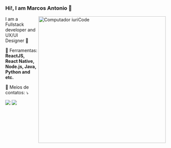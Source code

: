 ### Hi!, I am Marcos Antonio 👋

<img src="https://raw.githubusercontent.com/MicaelliMedeiros/micaellimedeiros/master/image/computer-illustration.png" min-width="400px" max-width="400px" width="400px" align="right" alt="Computador iuriCode">

<p align="left"> 
  I am a Fullstack developer and UX/UI Designer 🚀
</p>



<p align="left">
  💼 Ferramentas: <strong> ReactJS, React Native, Node.js, Java, Python and etc.</strong>
</p>

<p align="left">
  💌 Meios de contatos: ⤵️
</p>

<p align="left">
  <a href="#" alt="Gmail">
  <img src="https://img.shields.io/badge/-Gmail-FF0000?style=flat-square&labelColor=FF0000&logo=gmail&logoColor=white&link=mailto:marcos.ma13@hotmail.com" /></a>

  <a href="https://www.linkedin.com/in/marcos-antonioserrita/" alt="Linkedin">
  <img src="https://img.shields.io/badge/-Linkedin-0e76a8?style=flat-square&logo=Linkedin&logoColor=white&link=https://www.linkedin.com/in/marcos-antonioserrita/" /></a>

 
</p>  

